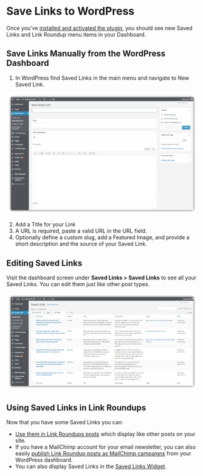 # Save Links to WordPress

Once you've [installed and activated the plugin](installation.md), you should see new Saved Links and Link Roundup menu items in your Dashboard.

## Save Links Manually from the WordPress Dashboard

1. In WordPress find Saved Links in the main menu and navigate to New Saved Link.

![Saved links area of the WordPress dashboard](img/new-saved-link-screen.png)

2. Add a Title for your Link
3. A URL is required, paste a valid URL in the URL field.
3. Optionally define a custom slug, add a Featured Image, and provide a short description and the source of your Saved Link.

## Editing Saved Links

Visit the dashboard screen under **Saved Links > Saved Links** to see all your Saved Links. You can edit them just like other post types. 

![Saved links area of the WordPress dashboard](img/all-saved-links.png)

## Using Saved Links in Link Roundups

Now that you have some Saved Links you can:

- [Use them in Link Roundups posts](/docs/link-roundups.md) which display like other posts on your site. 
- If you have a MailChimp account for your email newsletter, you can also easily [publish Link Roundup posts as MailChimp campaigns](/docs/mailchimp.md) from your WordPress dashboard.
- You can also display Saved Links in the [Saved Links Widget](/docs/widgets.md).
